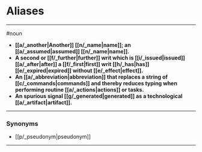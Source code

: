# Aliases
---
#noun
- **[[a/_another|Another]] [[n/_name|name]]; an [[a/_assumed|assumed]] [[n/_name|name]].**
- **A second or [[f/_further|further]] writ which is [[i/_issued|issued]] [[a/_after|after]] a [[f/_first|first]] writ [[h/_has|has]] [[e/_expired|expired]] without [[e/_effect|effect]].**
- **An [[a/_abbreviation|abbreviation]] that replaces a string of [[c/_commands|commands]] and thereby reduces typing when performing routine [[a/_actions|actions]] or tasks.**
- **An spurious signal [[g/_generated|generated]] as a technological [[a/_artifact|artifact]].**
---
### Synonyms
- [[p/_pseudonym|pseudonym]]
---
